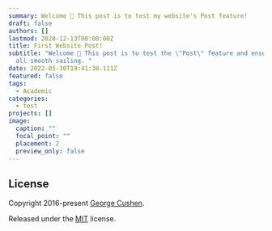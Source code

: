```yaml
---
summary: Welcome 👋 This post is to test my website's Post feature!
draft: false
authors: []
lastmod: 2020-12-13T00:00:00Z
title: First Website Post!
subtitle: "Welcome 👋 This post is to test the \"Post\" feature and ensure it's
  all smooth sailing. "
date: 2022-05-30T19:41:38.111Z
featured: false
tags:
  - Academic
categories:
  - test
projects: []
image:
  caption: ""
  focal_point: ""
  placement: 2
  preview_only: false
---
```


## 


## License

Copyright 2016-present [George Cushen](https://georgecushen.com).

Released under the [MIT](https://github.com/wowchemy/wowchemy-hugo-modules/blob/master/LICENSE.md) license.
